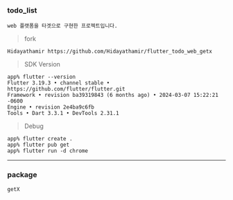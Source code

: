 ### todo_list
    web 플랫폼을 타겟으로 구현한 프로젝트입니다.

> fork
 
    Hidayathamir https://github.com/Hidayathamir/flutter_todo_web_getx

> SDK Version

    app% flutter --version
    Flutter 3.19.3 • channel stable • https://github.com/flutter/flutter.git
    Framework • revision ba39319843 (6 months ago) • 2024-03-07 15:22:21 -0600
    Engine • revision 2e4ba9c6fb
    Tools • Dart 3.3.1 • DevTools 2.31.1

> Debug
    
    app% flutter create .
    app% flutter pub get
    app% flutter run -d chrome

---

### package
    getX
